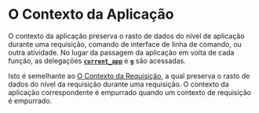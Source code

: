 # O Contexto da Aplicação


O contexto da aplicação preserva o rasto de dados do nível de aplicação durante uma requisição, comando de interface de linha de comando, ou outra atividade. No lugar da passagem da aplicação em volta de cada função, as delegações [**`current_app`**](#) e [**`g`**](#) são acessadas.

Isto é semelhante ao [O Contexto da Requisição](#), a qual preserva o rasto de dados do nível da requisição durante uma requisição. O contexto da aplicação correspondente é empurrado quando um contexto de requisição é empurrado.